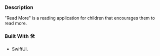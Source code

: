 ### Description

"Read More" is a reading application for children that encourages them to read more.

### Built With 🛠

- SwiftUI.

